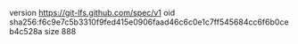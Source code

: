 version https://git-lfs.github.com/spec/v1
oid sha256:f6c9e7c5b3310f9fed415e0906faad46c6c0e1c7ff545684cc6f6b0ceb4c528a
size 888
